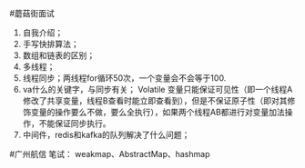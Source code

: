 #蘑菇街面试
1. 自我介绍；
2. 手写快排算法；
3. 数组和链表的区别；
4. 多线程；
5. 线程同步；两线程for循环50次，一个变量会不会等于100.
6. va什么的关键字，与同步有关；
Volatile 变量只能保证可见性（即一个线程A修改了共享变量，线程B查看时能立即查看到），但是不保证原子性（即对其修饰变量的操作要么不做，要么全执行），如果两个线程AB都进行对变量加法操作，不能保证同步执行。
7. 中间件，redis和kafka的队列解决了什么问题；

#广州航信
笔试：
weakmap、AbstractMap、hashmap